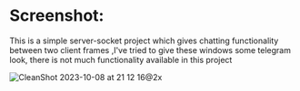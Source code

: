 # Screenshot:
This is a simple server-socket project which gives chatting functionality between two client frames ,I've tried to give these windows some telegram look,
there is not much functionality available in this project 

![CleanShot 2023-10-08 at 21 12 16@2x](https://github.com/suvasanket/Chat-App/assets/113333521/fb638f3c-4ffc-4310-8cc3-8f2d174eb827)
